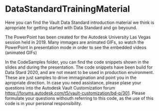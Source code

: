 # DataStandardTrainingMaterial
Here you can find the Vault Data Standard introduction material we think is apropriate for getting started with Data Standard and go beyound.

The PowerPoint has been created for the Autodesk University Las Vegas session held in 2019. Many immages are animated GIFs, so watch the PowerPoint in presentation mode in order to see the embedded videos (animated GIFs)

In the CodeSamples folder, you can find the code snippets shown in the slides and during the presentation. The code snippets have been build for Data Stard 2020, and are not meant to be used in production environment. These are just samples to drive immagination and point you in the apropriate direction. 
In case you need assistance, please plase your questions into the Autodesk Vault Customization forum https://forums.autodesk.com/t5/vault-customization/bd-p/301. Please formulate your questions withouth referring to this code, as the use of this code is in your personal responsibility.